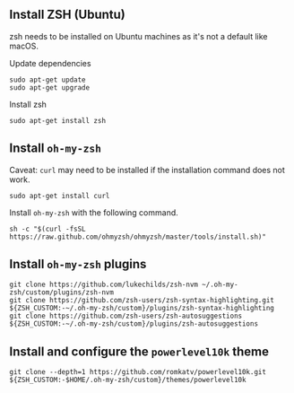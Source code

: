 ## Install ZSH (Ubuntu)
zsh needs to be installed on Ubuntu machines as it's not a default like macOS.

Update dependencies
```
sudo apt-get update
sudo apt-get upgrade
```
Install zsh
```
sudo apt-get install zsh
```

## Install `oh-my-zsh`
Caveat: `curl` may need to be installed if the installation command does not work.
```
sudo apt-get install curl
````
Install `oh-my-zsh` with the following command.
```
sh -c "$(curl -fsSL https://raw.github.com/ohmyzsh/ohmyzsh/master/tools/install.sh)"
```

## Install `oh-my-zsh` plugins
```
git clone https://github.com/lukechilds/zsh-nvm ~/.oh-my-zsh/custom/plugins/zsh-nvm
git clone https://github.com/zsh-users/zsh-syntax-highlighting.git ${ZSH_CUSTOM:-~/.oh-my-zsh/custom}/plugins/zsh-syntax-highlighting
git clone https://github.com/zsh-users/zsh-autosuggestions ${ZSH_CUSTOM:-~/.oh-my-zsh/custom}/plugins/zsh-autosuggestions
```

## Install and configure the `powerlevel10k` theme
```
git clone --depth=1 https://github.com/romkatv/powerlevel10k.git ${ZSH_CUSTOM:-$HOME/.oh-my-zsh/custom}/themes/powerlevel10k
```
